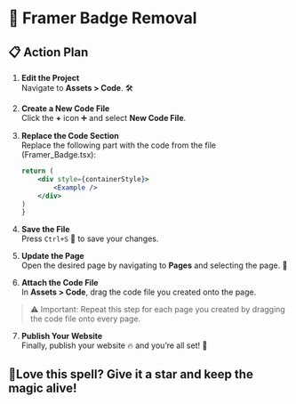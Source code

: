 # 🚀 Framer Badge Removal

## 📋 Action Plan

1. **Edit the Project**  
   Navigate to **Assets > Code**. 🛠️

2. **Create a New Code File**  
   Click the **+** icon ➕ and select **New Code File**.

3. **Replace the Code Section**  
   Replace the following part with the code from the file (Framer_Badge.tsx):

   ```jsx
   return (
       <div style={containerStyle}>
           <Example />
       </div>
   )
   }
   ```

4. **Save the File**  
   Press `Ctrl+S` 💾 to save your changes.

5. **Update the Page**  
   Open the desired page by navigating to **Pages** and selecting the page. 📄

6. **Attach the Code File**  
   In **Assets > Code**, drag the code file you created onto the page.

> ⚠️ Important: Repeat this step for each page you created by dragging the code file onto every page.

7. **Publish Your Website**  
   Finally, publish your website 🔥 and you’re all set! 🎉

## 🌟Love this spell? Give it a star and keep the magic alive!
